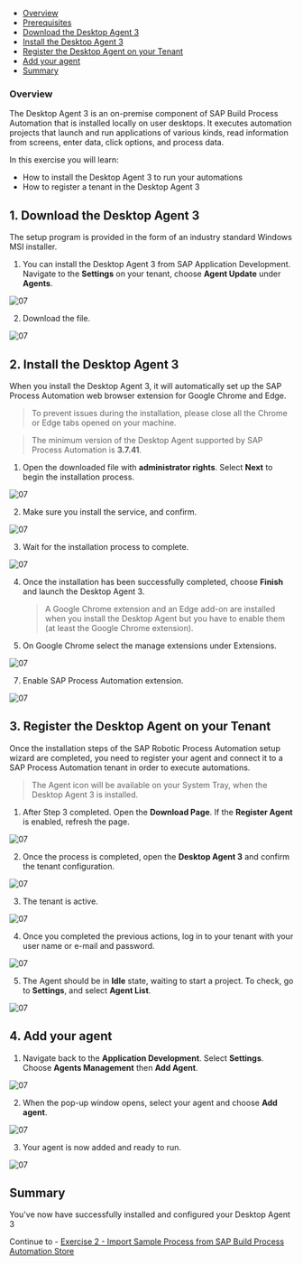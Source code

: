 - [Overview](#overview)
- [Prerequisites](#prerequisites)
- [Download the Desktop Agent 3](#download)
- [Install the Desktop Agent 3](#install)
- [Register the Desktop Agent on your Tenant](#register)
- [Add your agent](#add)
- [Summary](#summary)

### Overview <a name="overview"></a>

The Desktop Agent 3 is an on-premise component of SAP Build Process Automation that is installed locally on user desktops. It executes automation projects that launch and run applications of various kinds, read information from screens, enter data, click options, and process data.

In this exercise you will learn:
- How to install the Desktop Agent 3 to run your automations
- How to register a tenant in the Desktop Agent 3


## 1. Download the Desktop Agent 3 <a name="download"></a>

The setup program is provided in the form of an industry standard Windows MSI installer.

1. You can install the Desktop Agent 3 from SAP Application Development. Navigate to the **Settings** on your tenant, choose **Agent Update** under **Agents**.

  ![07](./images/agent3-a031.png)

2. Download the file.

  ![07](./images/agent3-a004.png)


## 2. Install the Desktop Agent 3 <a name="install"></a>

When you install the Desktop Agent 3, it will automatically set up the SAP Process Automation web browser extension for Google Chrome and Edge.

>To prevent issues during the installation, please close all the Chrome or Edge tabs opened on your machine.

>The minimum version of the Desktop Agent supported by SAP Process Automation is **3.7.41**.

1. Open the downloaded file with **administrator rights**. Select **Next** to begin the installation process.

  ![07](./images/agent3-a002.png)


2. Make sure you install the service, and confirm.

  ![07](./images/agent3-a033.png)

3. Wait for the installation process to complete.

  ![07](./images/agent3-a034.png)


4. Once the installation has been successfully completed, choose **Finish** and launch the Desktop Agent 3.

    >A Google Chrome extension and an Edge add-on are installed when you install the Desktop Agent but you have to enable them (at least the Google Chrome extension).

6. On Google Chrome select the manage extensions under Extensions.

  ![07](./images/agent3-a005.png)

7. Enable SAP Process Automation extension.

  ![07](./images/agent3-a006.png)


## 3. Register the Desktop Agent on your Tenant <a name="register"></a>

Once the installation steps of the SAP Robotic Process Automation setup wizard are completed, you need to register your agent and connect it to a SAP Process Automation tenant in order to execute automations.

> The Agent icon will be available on your System Tray, when the Desktop Agent 3 is installed.

1. After Step 3 completed. Open the **Download Page**. If the **Register Agent** is enabled, refresh the page.

  ![07](./images/agent3-a037.png)

2. Once the process is completed, open the **Desktop Agent 3** and confirm the tenant configuration.

  ![07](./images/agent3-a038.png)

3. The tenant is active.

  ![07](./images/agent3-a039.png)

4. Once you completed the previous actions, log in to your tenant with your user name or e-mail and password.

  ![07](./images/agent3-a014.png)

5. The Agent should be in **Idle** state, waiting to start a project. To check, go to **Settings**, and select **Agent List**.

  ![07](./images/agent3-a013.png)

## 4. Add your agent <a name="add"></a>


1. Navigate back to the **Application Development**. Select **Settings**. Choose **Agents Management** then **Add Agent**.

  ![07](./images/agent3-a020.png)

2. When the pop-up window opens, select your agent and choose **Add agent**.

  ![07](./images/agent3-a021.png)

3. Your agent is now added and ready to run.

  ![07](./images/agent3-a022.png)



## Summary <a name="summary"></a>

You've now have successfully installed and configured your Desktop Agent 3

Continue to - [Exercise 2 - Import Sample Process from SAP Build Process Automation Store](../3_ImportSampleProcess/Acquire-project-store.md)
